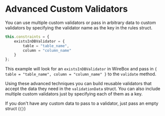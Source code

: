 # Advanced Custom Validators

You can use multiple custom validators or pass in arbitrary data to custom validators by specifying the validator name as the key in the rules struct.

```javascript
this.constraints = {
    existsInDBValidator = {
        table = "table_name",
        column = "column_name"
    }
};
```

This example will look for an `existsInDBValidator` in WireBox and pass in `{ table = "table_name", column = "column_name" }` to the `validate` method.

Using these advanced techniques you can build reusable validators that accept the data they need in the `validationData` struct. You can also include multiple custom validators just by specifying each of them as a key.

If you don't have any custom data to pass to a validator, just pass an empty struct \(`{}`\)


